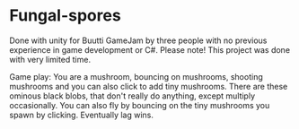 # Fungal-spores
Done with unity for Buutti GameJam by three people with no previous experience in game development or C#. Please note! This project was done with very limited time.

Game play: 
You are a mushroom, bouncing on mushrooms, shooting mushrooms and you can also click to add tiny mushrooms. There are these ominous black blobs, that don't really do anything, except multiply occasionally. You can also fly by bouncing on the tiny mushrooms you spawn by clicking. Eventually lag wins.
